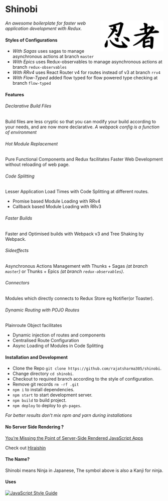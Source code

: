 # Shinobi

<img src='inspiration.png' align='right' height='100px'>

_An awesome boilerplate for faster web application development with Redux._

#### Styles of Configurations

- *With Sagas* uses sagas to manage asynchronous actions at branch `master`
- *With Epics* uses Redux-observables to manage asynchronous actions at branch `redux-observables`
- *With RRv4* uses React Router v4 for routes instead of v3 at branch `rrv4`
- *With Flow-Typed* added flow typed for flow powered type checking at branch `flow-typed`

#### Features

###### _Declarative Build Files_

Build files are less cryptic so that you can modify your build according to your needs, and are now more declarative.
_A webpack config is a function of environment_

###### _Hot Module Replacement_

Pure Functional Components and Redux facilitates Faster Web Development without reloading of web page.

###### _Code Splitting_

Lesser Application Load Times with Code Splitting at different routes.

- Promise based Module Loading with RRv4
- Callback based Module Loading with RRv3

###### _Faster Builds_

Faster and Optimised builds with Webpack v3 and Tree Shaking by Webpack.

###### _Sideeffects_

Asynchronous Actions Management with Thunks + Sagas _(at branch `master`)_ or Thunks + Epics _(at branch `redux-observables`)_.

###### _Connectors_

Modules which directly connects to Redux Store eg Notifier(or Toaster).

###### _Dynamic Routing with POJO Routes_

Plainroute Object facilitates

- Dynamic injection of routes and components
- Centralised Route Configuration
- Async Loading of Modules in Code Splitting

#### Installation and Development

- Clone the Repo `git clone https://github.com/rajatsharma305/shinobi`.
- Change directory `cd shinobi`.
- Checkout to required branch according to the style of configuration.
- Remove git records `rm -rf .git`
- `npm i` to install dependencies.
- `npm start` to start development server.
- `npm build` to build project.
- `npm deploy` to deploy to `gh-pages`.

*For better results don't mix npm and yarn during installations*

#### No Server Side Rendering ?

[You’re Missing the Point of Server-Side Rendered JavaScript Apps](https://tomdale.net/2015/02/youre-missing-the-point-of-server-side-rendered-javascript-apps/)

Check out [Hiraishin](https://github.com/rajatsharma305/hiraishin)

#### The Name?

Shinobi means Ninja in Japanese, The symbol above is also a Kanji for ninja.

#### Uses

[![JavaScript Style Guide](https://cdn.rawgit.com/standard/standard/master/badge.svg)](https://github.com/standard/standard)
